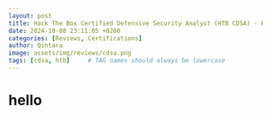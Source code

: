 ```yaml
---
layout: post
title: Hack The Box Certified Defensive Security Analyst (HTB CDSA) - Review
date: 2024-10-08 23:11:05 +0200
categories: [Reviews, Certifications]
author: Qintara
image: assets/img/reviews/cdsa.png
tags: [cdsa, htb]     # TAG names should always be lowercase
---
```




# hello